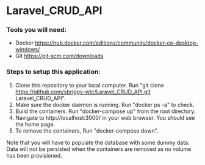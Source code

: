# Laravel_CRUD_API

### Tools you will need:
- Docker https://hub.docker.com/editions/community/docker-ce-desktop-windows/
- Git https://git-scm.com/downloads


### Steps to setup this application:
1) Clone this repository to your local computer. Run "git clone https://github.com/sbriggs-wtc/Laravel_CRUD_API.git Laravel_CRUD_API".
2) Make sure the docker daemon is running. Run "docker ps -a" to check.
3) Build the containers. Run "docker-compose up" from the root directory.
4) Navigate to http://localhost:3000/ in your web browser. You should see the home page.
5) To remove the containers, Run "docker-compose down".

Note that you will have to populate the database with some dummy data. 
Data will not be persisted when the containers are removed as no volume has been provisioned.